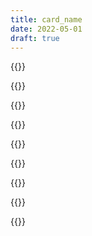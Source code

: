 ```yaml
---
title: card_name
date: 2022-05-01
draft: true
---
```


{{<tweet id="1537572070845988864">}}

{{<tweet id="1535371939186982912">}}

{{<tweet id="1535662303290564609">}}

{{<tweet id="1536740250680188930">}}

{{<tweet id="1537827583772876800">}}

{{<tweet id="1535286273925079040">}}

{{<tweet id="1538213766445375488">}}

{{<tweet id="1537530335252008960">}}

{{<tweet id="517738916892270592">}}
